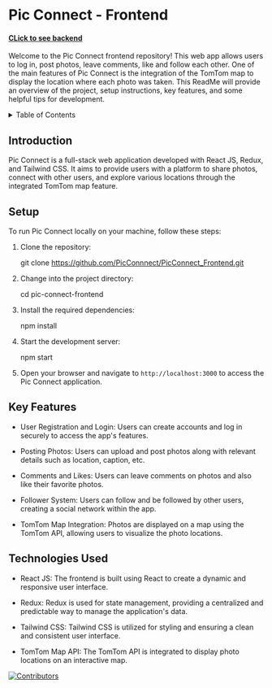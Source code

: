 # Pic Connect - Frontend 
#### <a href="https://github.com/PicConnnect/PicConnect_backend">CLick to see backend</a>
Welcome to the Pic Connect frontend repository! This web app allows users to log in, post photos, leave comments, like and follow each other. One of the main features of Pic Connect is the integration of the TomTom map to display the location where each photo was taken. This ReadMe will provide an overview of the project, setup instructions, key features, and some helpful tips for development.
<details>
  <summary>Table of Contents</summary>
  <ol>
    <li>
      <a href="#introduction">Introduction</a>
      <ul>
        <li><a href="#setup">Setup</a></li>
      </ul>
    </li>
    <li>
      <a href="#key-features">Key Features</a>
      <ul>
        <li><a href="#technologies-used">Technologies Used</a></li>
      </ul>
    </li>
  </ol>
</details>

## Introduction

Pic Connect is a full-stack web application developed with React JS, Redux, and Tailwind CSS. It aims to provide users with a platform to share photos, connect with other users, and explore various locations through the integrated TomTom map feature.

## Setup

To run Pic Connect locally on your machine, follow these steps:

1. Clone the repository:

   git clone https://github.com/PicConnnect/PicConnect_Frontend.git

2. Change into the project directory:

    cd pic-connect-frontend

3. Install the required dependencies:

    npm install

4. Start the development server:

   npm start

5. Open your browser and navigate to `http://localhost:3000` to access the Pic Connect application.

## Key Features

- User Registration and Login: Users can create accounts and log in securely to access the app's features.

- Posting Photos: Users can upload and post photos along with relevant details such as location, caption, etc.

- Comments and Likes: Users can leave comments on photos and also like their favorite photos.

- Follower System: Users can follow and be followed by other users, creating a social network within the app.

- TomTom Map Integration: Photos are displayed on a map using the TomTom API, allowing users to visualize the photo locations.

## Technologies Used

- React JS: The frontend is built using React to create a dynamic and responsive user interface.

- Redux: Redux is used for state management, providing a centralized and predictable way to manage the application's data.

- Tailwind CSS: Tailwind CSS is utilized for styling and ensuring a clean and consistent user interface.

- TomTom Map API: The TomTom API is integrated to display photo locations on an interactive map.

[contributors-shield]: https://img.shields.io/github/contributors/othneildrew/Best-README-Template.svg?style=for-the-badge
[contributors-url]: https://github.com/PicConnnect/PicConnect_Frontend/graphs/contributors
[![Contributors][contributors-shield]][contributors-url]
